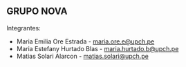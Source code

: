 ## GRUPO NOVA
Integrantes: 
- Maria Emilia Ore Estrada - maria.ore.e@upch.pe
- Maria Estefany Hurtado Blas - maria.hurtado.b@upch.pe 
- Matias Solari Alarcon - matias.solari@upch.pe
